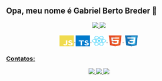 ## Opa, meu nome é Gabriel Berto Breder 🤙

<div align="center">
  <a href="https://github.com/GabrielBreder">
  <img height="160em" src="https://github-readme-stats.vercel.app/api?username=GabrielBreder&show_icons=true&theme=radical&include_all_commits=true&count_private=true&layout=compact"/>
  <img height="160em" src="https://github-readme-stats.vercel.app/api/top-langs/?username=GabrielBreder&layout=compact&langs_count=7&theme=radical"/>
</div>
  
 <div style="display: inline_block" align="center"><br>
  <img align="center" alt="JavaScript icon" height="30" width="40"  src="https://raw.githubusercontent.com/devicons/devicon/master/icons/javascript/javascript-plain.svg">
  <img align="center" alt="TypeScript icon" height="30" width="40" src="https://raw.githubusercontent.com/devicons/devicon/master/icons/typescript/typescript-plain.svg">
  <img align="center" alt="React icon" height="30" width="40" src="https://raw.githubusercontent.com/devicons/devicon/master/icons/react/react-original.svg">
  <img align="center" alt="HTML icon" height="30" width="40" src="https://raw.githubusercontent.com/devicons/devicon/master/icons/html5/html5-original.svg">
  <img align="center" alt="CSS icon" height="30" width="40" src="https://raw.githubusercontent.com/devicons/devicon/master/icons/css3/css3-original.svg">
 </div>
  
  ### Contatos:
  
 <div align="center"> 
  <a href="https://www.instagram.com/gabriel__berto/" target="_blank">
    <img src="https://img.shields.io/badge/-Instagram-%23E4405F?style=for-the-badge&logo=instagram&logoColor=white">
    </a>
  <a href="mailto:gabrielbertobreder@gmail.com">
        <img src="https://img.shields.io/badge/gmail-D14836?&style=for-the-badge&logo=gmail&logoColor=white&link=mailto:mateusaraujo996@gmail.com">
    </a>
  <a href="https://www.linkedin.com/in/gabriel-breder/" target="_blank">
    <img src="https://img.shields.io/badge/-LinkedIn-%230077B5?style=for-the-badge&logo=linkedin&logoColor=white" target="_blank">
  </a> 
 
</div>
  
<!--   ![Snake animation](https://github.com/GabrielBreder/GabrielBreder/blob/output/github-contribution-grid-snake.svg) -->
  
<!--  <p align="center"> 
   <img alingn="center" src="https://profile-counter.glitch.me/GabrielBreder/count.svg" />
 </p> -->

<!-- 
- 🔭 I’m currently working on ...
- 🌱 I’m currently learning ...
- 👯 I’m looking to collaborate on ...
- 🤔 I’m looking for help with ...
- 💬 Ask me about ...
- 📫 How to reach me: ...
- 😄 Pronouns: ...
- ⚡ Fun fact: ...
-->
